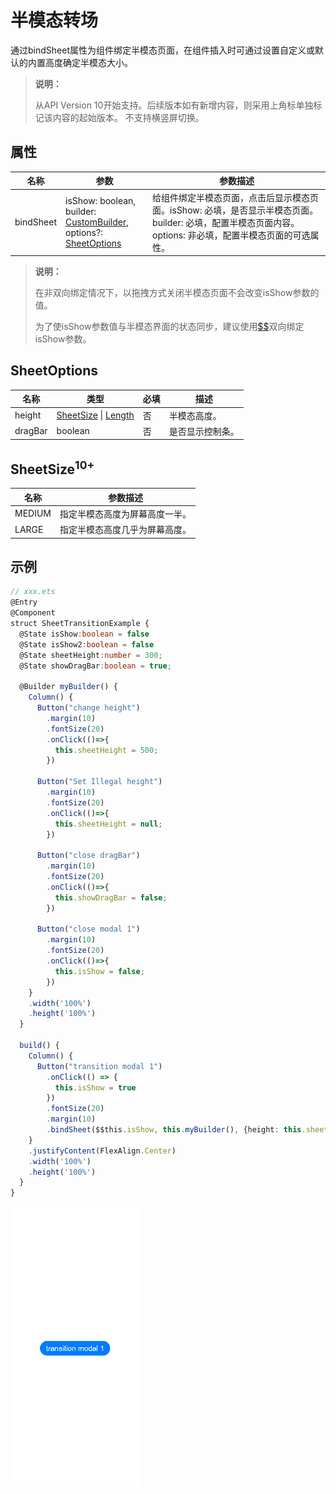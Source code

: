 # 半模态转场

通过bindSheet属性为组件绑定半模态页面，在组件插入时可通过设置自定义或默认的内置高度确定半模态大小。

>  **说明：** 
>
> 从API Version 10开始支持。后续版本如有新增内容，则采用上角标单独标记该内容的起始版本。
> 不支持横竖屏切换。

## 属性

| 名称 | 参数   | 参数描述 |
| -------- | -------- | -------- |
| bindSheet | isShow: boolean,<br>builder: [CustomBuilder](ts-types.md#custombuilder8),<br>options?: [SheetOptions](#sheetoptions) | 给组件绑定半模态页面，点击后显示模态页面。isShow: 必填，是否显示半模态页面。<br/>builder: 必填，配置半模态页面内容。<br/> options: 非必填，配置半模态页面的可选属性。 |

> **说明：**
>
> 在非双向绑定情况下，以拖拽方式关闭半模态页面不会改变isShow参数的值。
>
> 为了使isShow参数值与半模态界面的状态同步，建议使用[$$](../../quick-start/arkts-two-way-sync.md)双向绑定isShow参数。

## SheetOptions

| 名称               | 类型                                   | 必填 | 描述                   |
| ------------------ | -------------------------------------- | ---- | ---------------------- |
| height             | [SheetSize](#sheetsize10)&nbsp;\|&nbsp;[Length](ts-types.md#length) | 否 | 半模态高度。          |
| dragBar            | boolean                                | 否   | 是否显示控制条。          |

## SheetSize<sup>10+</sup>

| 名称 | 参数描述 |
| -------- | -------- |
| MEDIUM   | 指定半模态高度为屏幕高度一半。 |
| LARGE    | 指定半模态高度几乎为屏幕高度。 |

## 示例

```ts
// xxx.ets
@Entry
@Component
struct SheetTransitionExample {
  @State isShow:boolean = false
  @State isShow2:boolean = false
  @State sheetHeight:number = 300;
  @State showDragBar:boolean = true;

  @Builder myBuilder() {
    Column() {
      Button("change height")
        .margin(10)
        .fontSize(20)
        .onClick(()=>{
          this.sheetHeight = 500;
        })

      Button("Set Illegal height")
        .margin(10)
        .fontSize(20)
        .onClick(()=>{
          this.sheetHeight = null;
        })

      Button("close dragBar")
        .margin(10)
        .fontSize(20)
        .onClick(()=>{
          this.showDragBar = false;
        })

      Button("close modal 1")
        .margin(10)
        .fontSize(20)
        .onClick(()=>{
          this.isShow = false;
        })
    }
    .width('100%')
    .height('100%')
  }

  build() {
    Column() {
      Button("transition modal 1")
        .onClick(() => {
          this.isShow = true
        })
        .fontSize(20)
        .margin(10)
        .bindSheet($$this.isShow, this.myBuilder(), {height: this.sheetHeight, dragBar: this.showDragBar})
    }
    .justifyContent(FlexAlign.Center)
    .width('100%')
    .height('100%')
  }
}
```

![zh-cn_sheet](figures/zh-cn_sheet.gif)